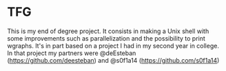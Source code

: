 # TFG

This is my end of degree project. It consists in making a Unix shell with some improvements such as parallelization and the possibility to print wgraphs. It's in part based on a project I had in my second year in college. In that project my partners were @deEsteban (https://github.com/deesteban) and @s0f1a14 (https://github.com/s0f1a14)
